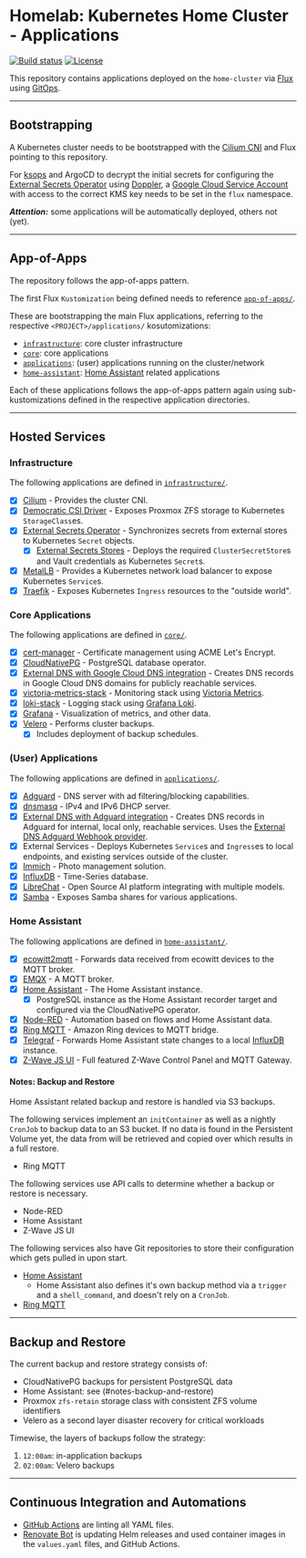 # Homelab: Kubernetes Home Cluster - Applications

[![Build status](https://img.shields.io/github/actions/workflow/status/muhlba91/homelab-home-cluster-applications/pipeline.yml?style=for-the-badge)](https://github.com/muhlba91/homelab-home-cluster-applications/actions/workflows/pipeline.yml)
[![License](https://img.shields.io/github/license/muhlba91/homelab-home-cluster-applications?style=for-the-badge)](LICENSE.md)

This repository contains applications deployed on the `home-cluster` via [Flux](https://fluxcd.io) using [GitOps](https://opengitops.dev).

---

## Bootstrapping

A Kubernetes cluster needs to be bootstrapped with the [Cilium CNI](https://cilium.io) and Flux pointing to this repository.

For [ksops](https://github.com/viaduct-ai/kustomize-sops) and ArgoCD to decrypt the initial secrets for configuring the [External Secrets Operator](http://external-secrets.io) using [Doppler](http://doppler.com), a [Google Cloud Service Account](https://cloud.google.com/docs/authentication#service-accounts) with access to the correct KMS key needs to be set in the `flux` namespace.

***Attention:*** some applications will be automatically deployed, others not (yet).

---

## App-of-Apps

The repository follows the app-of-apps pattern.

The first Flux `Kustomization` being defined needs to reference [`app-of-apps/`](app-of-apps/).

These are bootstrapping the main Flux applications, referring to the respective `<PROJECT>/applications/` kosutomizations:

- [`infrastructure`](#infrastructure): core cluster infrastructure
- [`core`](#core-applications): core applications
- [`applications`](#user-applications): (user) applications running on the cluster/network
- [`home-assistant`](#home-assistant): [Home Assistant](http://home-assistant.io) related applications

Each of these applications follows the app-of-apps pattern again using sub-kustomizations defined in the respective application directories.

---

## Hosted Services

### Infrastructure

The following applications are defined in [`infrastructure/`](infrastructure/).

- [x] [Cilium](https://cilium.io) - Provides the cluster CNI.
- [x] [Democratic CSI Driver](https://github.com/democratic-csi/democratic-csi) - Exposes Proxmox ZFS storage to Kubernetes `StorageClass`es.
- [x] [External Secrets Operator](http://external-secrets.io) - Synchronizes secrets from external stores to Kubernetes `Secret` objects.
  - [x] [External Secrets Stores](infrastructure/external-secrets/) - Deploys the required `ClusterSecretStore`s and Vault credentials as Kubernetes `Secret`s.
- [x] [MetalLB](https://metallb.universe.tf) - Provides a Kubernetes network load balancer to expose Kubernetes `Service`s.
- [x] [Traefik](https://traefik.io) - Exposes Kubernetes `Ingress` resources to the "outside world".

### Core Applications

The following applications are defined in [`core/`](core/).

- [x] [cert-manager](https://cert-manager.io) - Certificate management using ACME Let's Encrypt.
- [x] [CloudNativePG](https://cloudnative-pg.io/documentation/current/) - PostgreSQL database operator.
- [x] [External DNS with Google Cloud DNS integration](https://github.com/kubernetes-sigs/external-dns) - Creates DNS records in Google Cloud DNS domains for publicly reachable services.
- [x] [victoria-metrics-stack](https://github.com/VictoriaMetrics/helm-charts/tree/master/charts/victoria-metrics-k8s-stack) - Monitoring stack using [Victoria Metrics](https://victoriametrics.com).
- [x] [loki-stack](https://github.com/grafana/helm-charts/tree/main/charts/loki-stack) - Logging stack using [Grafana Loki](https://grafana.com/oss/loki/).
- [x] [Grafana](http://grafana.com) - Visualization of metrics, and other data.
- [x] [Velero](https://velero.io) - Performs cluster backups.
  - [x] Includes deployment of backup schedules.

### (User) Applications

The following applications are defined in [`applications/`](applications/).

- [x] [Adguard](https://adguard.com/en/adguard-home/overview.html) - DNS server with ad filtering/blocking capabilities.
- [x] [dnsmasq](https://thekelleys.org.uk/dnsmasq/doc.html) - IPv4 and IPv6 DHCP server.
- [x] [External DNS with Adguard integration](https://github.com/kubernetes-sigs/external-dns) - Creates DNS records in Adguard for internal, local only, reachable services. Uses the [External DNS Adguard Webhook provider](https://github.com/muhlba91/external-dns-provider-adguard).
- [x] External Services - Deploys Kubernetes `Service`s and `Ingress`es to local endpoints, and existing services outside of the cluster.
- [x] [Immich](https://immich.app) - Photo management solution.
- [x] [InfluxDB](https://www.influxdata.com) - Time-Series database.
- [x] [LibreChat](https://librechat.ai) - Open Source AI platform integrating with multiple models.
- [x] [Samba](https://github.com/crazy-max/docker-samba) - Exposes Samba shares for various applications.

### Home Assistant

The following applications are defined in [`home-assistant/`](home-assistant/).

- [x] [ecowitt2mqtt](https://github.com/bachya/ecowitt2mqtt) - Forwards data received from ecowitt devices to the MQTT broker.
- [x] [EMQX](https://www.emqx.io) - A MQTT broker.
- [x] [Home Assistant](https://home-assistant.io) - The Home Assistant instance.
  - [x] PostgreSQL instance as the Home Assistant recorder target and configured via the CloudNativePG operator.
- [x] [Node-RED](https://nodered.org) - Automation based on flows and Home Assistant data.
- [x] [Ring MQTT](https://github.com/tsightler/ring-mqtt) - Amazon Ring devices to MQTT bridge.
- [x] [Telegraf](https://www.influxdata.com/time-series-platform/telegraf/) - Forwards Home Assistant state changes to a local [InfluxDB](https://www.influxdata.com) instance.
- [x] [Z-Wave JS UI](https://github.com/zwave-js/zwave-js-ui) - Full featured Z-Wave Control Panel and MQTT Gateway.

#### Notes: Backup and Restore

Home Assistant related backup and restore is handled via S3 backups.

The following services implement an `initContainer` as well as a nightly `CronJob` to backup data to an S3 bucket. If no data is found in the Persistent Volume yet, the data from will be retrieved and copied over which results in a full restore.

- Ring MQTT

The following services use API calls to determine whether a backup or restore is necessary.

- Node-RED
- Home Assistant
- Z-Wave JS UI

The following services also have Git repositories to store their configuration which gets pulled in upon start.

- [Home Assistant](https://github.com/muhlba91/homelab-home-assistant-configuration)
  - Home Assistant also defines it's own backup method via a `trigger` and a `shell_command`, and doesn't rely on a `CronJob`.
- [Ring MQTT](https://github.com/muhlba91/homelab-ring-mqtt-configuration)

---

## Backup and Restore

The current backup and restore strategy consists of:

- CloudNativePG backups for persistent PostgreSQL data
- Home Assistant: see (#notes-backup-and-restore)
- Proxmox `zfs-retain` storage class with consistent ZFS volume identifiers
- Velero as a second layer disaster recovery for critical workloads

Timewise, the layers of backups follow the strategy:

1. `12:00am`: in-application backups
2. `02:00am`: Velero backups

---

## Continuous Integration and Automations

- [GitHub Actions](https://docs.github.com/en/actions) are linting all YAML files.
- [Renovate Bot](https://github.com/renovatebot/renovate) is updating Helm releases and used container images in the `values.yaml` files, and GitHub Actions.
